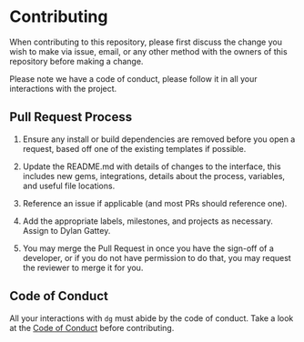 # Contributing

When contributing to this repository, please first discuss the change you wish
to make via issue, email, or any other method with the owners of this repository
before making a change.

Please note we have a code of conduct, please follow it in all your interactions
with the project.

## Pull Request Process

1. Ensure any install or build dependencies are removed before you open a
   request, based off one of the existing templates if possible.

1. Update the README.md with details of changes to the interface, this includes
   new gems, integrations, details about the process, variables, and useful file
   locations.

1. Reference an issue if applicable (and most PRs should reference one).

1. Add the appropriate labels, milestones, and projects as necessary. Assign to
   Dylan Gattey.

1. You may merge the Pull Request in once you have the sign-off of a developer,
   or if you do not have permission to do that, you may request the reviewer to
   merge it for you.

## Code of Conduct

All your interactions with `dg` must abide by the code of conduct. Take a look
at the
[Code of Conduct](https://github.com/dgattey/dg/blob/master/CODE_OF_CONDUCT.md)
before contributing.

